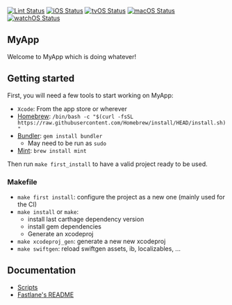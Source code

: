 [![Lint Status](https://github.com/atelier-socle/MyApp/workflows/SwiftLint/badge.svg)](https://github.com/atelier-socle/MyApp/actions)
[![iOS Status](https://github.com/atelier-socle/MyApp/workflows/MyApp%20iOS%20CI/badge.svg)](https://github.com/atelier-socle/MyApp/actions)
[![tvOS Status](https://github.com/atelier-socle/MyApp/workflows/MyApp%20tvOS%20CI/badge.svg)](https://github.com/atelier-socle/MyApp/actions)
[![macOS Status](https://github.com/atelier-socle/MyApp/workflows/MyApp%20macOS%20CI/badge.svg)](https://github.com/atelier-socle/MyApp/actions)
[![watchOS Status](https://github.com/atelier-socle/MyApp/workflows/MyApp%20watchOS%20CI/badge.svg)](https://github.com/atelier-socle/MyApp/actions)

## MyApp

Welcome to MyApp which is doing whatever!

## Getting started

First, you will need a few tools to start working on MyApp:

- `Xcode`: From the app store or wherever
- [Homebrew](https://brew.sh): `/bin/bash -c "$(curl -fsSL https://raw.githubusercontent.com/Homebrew/install/HEAD/install.sh)"`
- [Bundler](http://bundler.io): `gem install bundler`
  - May need to be run as `sudo` 
- [Mint](https://github.com/yonaskolb/mint): `brew install mint`

Then run `make first_install` to have a valid project ready to be used.

### Makefile

- `make first install`: configure the project as a new one (mainly used for the CI)
- `make install` or `make`:
  - install last carthage dependency version
  - install gem dependencies
  - Generate an xcodeproj
- `make xcodeproj_gen`: generate a new new xcodeproj
- `make swiftgen`: reload swiftgen assets, ib, localizables, ...

## Documentation

- [Scripts](Documentations/Scripts.md)
- [Fastlane's README](fastlane/README.md)
